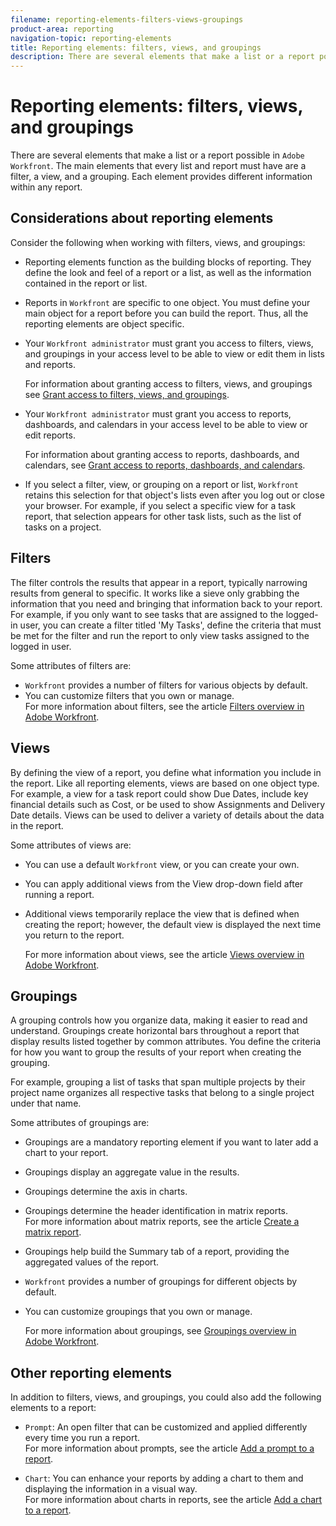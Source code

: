 ```yaml
---
filename: reporting-elements-filters-views-groupings
product-area: reporting
navigation-topic: reporting-elements
title: Reporting elements: filters, views, and groupings
description: There are several elements that make a list or a report possible in Adobe Workfront. The main elements that every list and report must have are a filter, a view, and a grouping. Each element provides different information within any report.
---
```


# Reporting elements: filters, views, and groupings

There are several elements that make a list or a report possible in `Adobe Workfront`. The main elements that every list and report must have are a filter, a view, and a grouping. Each element provides different information within any report.

## Considerations about reporting elements

Consider the following when working with filters, views, and groupings:

* Reporting elements function as the building blocks of reporting. They define the look and feel of a report or a list, as well as the information contained in the report or list.
* Reports in `Workfront` are specific to one object. You must define your main object for a report before you can build the report. Thus, all the reporting elements are object specific.
* Your `Workfront administrator` must grant you access to filters, views, and groupings in your access level to be able to view or edit them in lists and reports.

  For information about granting access to filters, views, and groupings see [Grant access to filters, views, and groupings](../../../administration-and-setup/add-users/configure-and-grant-access/grant-access-fvg.md).

* Your `Workfront administrator` must grant you access to reports, dashboards, and calendars in your access level to be able to view or edit reports.

  For information about granting access to reports, dashboards, and calendars, see [Grant access to reports, dashboards, and calendars](../../../administration-and-setup/add-users/configure-and-grant-access/grant-access-reports-dashboards-calendars.md).

* If you select a filter, view, or grouping on a report or list, `Workfront` retains this selection for that object's lists even after you log out or close your browser. For example, if you select a specific view for a task report, that selection appears for other task lists, such as the list of tasks on a project.

## Filters

The filter controls the results that appear in a report, typically narrowing results from general to specific. It works like a sieve only grabbing the information that you need and bringing that information back to your report.  
For example, if you only want to see tasks that are assigned to the logged-in user, you can create a filter titled 'My Tasks', define the criteria that must be met for the filter and run the report to only view tasks assigned to the logged in user.

Some attributes of filters are:

* `Workfront` provides a number of filters for various objects by default.
* You can customize filters that you own or manage.  
  For more information about filters, see the article [Filters overview in Adobe Workfront](../../../reports-and-dashboards/reports/reporting-elements/filters-overview.md).

## Views

By defining the view of a report, you define what information you include in the report. Like all reporting elements, views are based on one object type.  
For example, a view for a task report could show Due Dates, include key financial details such as Cost, or be used to show Assignments and Delivery Date details. Views can be used to deliver a variety of details about the data in the report.

Some attributes of views are:

* You can use a default `Workfront` view, or you can create your own. 
* You can apply additional views from the View drop-down field after running a report.
* Additional views temporarily replace the view that is defined when creating the report; however, the default view is displayed the next time you return to the report.

  For more information about views, see the article [Views overview in Adobe Workfront](../../../reports-and-dashboards/reports/reporting-elements/views-overview.md).

## Groupings

A grouping controls how you organize data, making it easier to read and understand. Groupings create horizontal bars throughout a report that display results listed together by common attributes. You define the criteria for how you want to group the results of your report when creating the grouping.

For example, grouping a list of tasks that span multiple projects by their project name organizes all respective tasks that belong to a single project under that name.

Some attributes of groupings are:

* Groupings are a mandatory reporting element if you want to later add a chart to your report.
* Groupings display an aggregate value in the results.​  
* Groupings determine the axis in charts.
* Groupings determine the header identification in matrix reports.  
  For more information about matrix reports, see the article [Create a matrix report](../../../reports-and-dashboards/reports/creating-and-managing-reports/create-matrix-report.md).

* Groupings help build the Summary tab of a report, providing the aggregated values of the report.
* `Workfront` provides a number of groupings for different objects by default.
* You can customize groupings that you own or manage.

  For more information about groupings, see [Groupings overview in Adobe Workfront](../../../reports-and-dashboards/reports/reporting-elements/groupings-overview.md).

## Other reporting elements

In addition to filters, views, and groupings, you could also add the following elements to a report:

* `Prompt`: An open filter that can be customized and applied differently every time you run a report.  
  For more information about prompts, see the article [Add a prompt to a report](../../../reports-and-dashboards/reports/creating-and-managing-reports/add-prompt-report.md).

* `Chart`: You can enhance your reports by adding a chart to them and displaying the information in a visual way.  
  For more information about charts in reports, see the article [Add a chart to a report](../../../reports-and-dashboards/reports/creating-and-managing-reports/add-chart-report.md).

